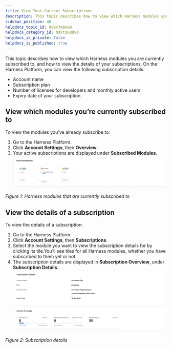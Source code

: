 ```yaml
---
title: View Your Current Subscriptions
description: This topic describes how to view which Harness modules you are currently subscribed to, and how to view the details of your subscriptions. On the Harness Platform, you can view the following subscrip…
sidebar_position: 40
helpdocs_topic_id: 9d9x7m8xw8
helpdocs_category_id: hdxts68dvo
helpdocs_is_private: false
helpdocs_is_published: true
---
```


This topic describes how to view which Harness modules you are currently subscribed to, and how to view the details of your subscriptions. On the Harness Platform, you can view the following subscription details:

* Account name
* Subscription plan
* Number of licenses for developers and monthly active users
* Expiry date of your subscription

## View which modules you’re currently subscribed to

To view the modules you’ve already subscribe to:

1. Go to the Harness Platform.
2. Click **Account Settings**, then **Overview**.
3. Your active subscriptions are displayed under **Subscribed Modules**.![A screenshot of the subscriptions on the account overview page.](./static/4-view-your-current-subscriptions-00.png)

*Figure 1: Harness modules that are currently subscribed to*

## View the details of a subscription

To view the details of a subscription: 

1. Go to the Harness Platform.
2. Click **Account Settings**, then **Subscriptions**.
3. Select the module you want to view the subscription details for by clicking its tile.You’ll see tiles for all Harness modules, whether you have subscribed to them yet or not.
4. The subscription details are displayed in **Subscription Overview**, under **Subscription Details**.  ![](./static/4-view-your-current-subscriptions-01.png)

*Figure 2: Subscription details*

